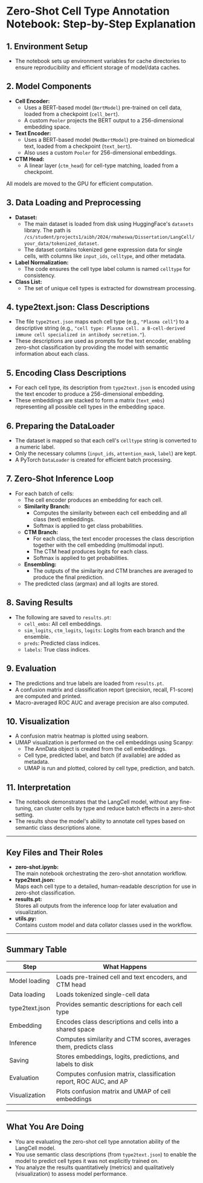 # Zero-Shot Cell Type Annotation Notebook: Step-by-Step Explanation

## 1. Environment Setup
- The notebook sets up environment variables for cache directories to ensure reproducibility and efficient storage of model/data caches.

## 2. Model Components
- **Cell Encoder:**  
  - Uses a BERT-based model (`BertModel`) pre-trained on cell data, loaded from a checkpoint (`cell_bert`).
  - A custom `Pooler` projects the BERT output to a 256-dimensional embedding space.
- **Text Encoder:**  
  - Uses a BERT-based model (`MedBertModel`) pre-trained on biomedical text, loaded from a checkpoint (`text_bert`).
  - Also uses a custom `Pooler` for 256-dimensional embeddings.
- **CTM Head:**  
  - A linear layer (`ctm_head`) for cell-type matching, loaded from a checkpoint.

All models are moved to the GPU for efficient computation.

## 3. Data Loading and Preprocessing
- **Dataset:**  
  - The main dataset is loaded from disk using HuggingFace's `datasets` library. The path is `/cs/student/projects1/aibh/2024/rmaheswa/Dissertation/LangCell/your_data/tokenized_dataset`.
  - The dataset contains tokenized gene expression data for single cells, with columns like `input_ids`, `celltype`, and other metadata.
- **Label Normalization:**  
  - The code ensures the cell type label column is named `celltype` for consistency.
- **Class List:**  
  - The set of unique cell types is extracted for downstream processing.

## 4. type2text.json: Class Descriptions
- The file `type2text.json` maps each cell type (e.g., `"Plasma cell"`) to a descriptive string (e.g., `"cell type: Plasma cell. a B-cell-derived immune cell specialized in antibody secretion."`).
- These descriptions are used as prompts for the text encoder, enabling zero-shot classification by providing the model with semantic information about each class.

## 5. Encoding Class Descriptions
- For each cell type, its description from `type2text.json` is encoded using the text encoder to produce a 256-dimensional embedding.
- These embeddings are stacked to form a matrix (`text_embs`) representing all possible cell types in the embedding space.

## 6. Preparing the DataLoader
- The dataset is mapped so that each cell's `celltype` string is converted to a numeric label.
- Only the necessary columns (`input_ids`, `attention_mask`, `label`) are kept.
- A PyTorch `DataLoader` is created for efficient batch processing.

## 7. Zero-Shot Inference Loop
- For each batch of cells:
  - The cell encoder produces an embedding for each cell.
  - **Similarity Branch:**  
    - Computes the similarity between each cell embedding and all class (text) embeddings.
    - Softmax is applied to get class probabilities.
  - **CTM Branch:**  
    - For each class, the text encoder processes the class description together with the cell embedding (multimodal input).
    - The CTM head produces logits for each class.
    - Softmax is applied to get probabilities.
  - **Ensembling:**  
    - The outputs of the similarity and CTM branches are averaged to produce the final prediction.
  - The predicted class (argmax) and all logits are stored.

## 8. Saving Results
- The following are saved to `results.pt`:
  - `cell_embs`: All cell embeddings.
  - `sim_logits`, `ctm_logits`, `logits`: Logits from each branch and the ensemble.
  - `preds`: Predicted class indices.
  - `labels`: True class indices.

## 9. Evaluation
- The predictions and true labels are loaded from `results.pt`.
- A confusion matrix and classification report (precision, recall, F1-score) are computed and printed.
- Macro-averaged ROC AUC and average precision are also computed.

## 10. Visualization
- A confusion matrix heatmap is plotted using seaborn.
- UMAP visualization is performed on the cell embeddings using Scanpy:
  - The AnnData object is created from the cell embeddings.
  - Cell type, predicted label, and batch (if available) are added as metadata.
  - UMAP is run and plotted, colored by cell type, prediction, and batch.

## 11. Interpretation
- The notebook demonstrates that the LangCell model, without any fine-tuning, can cluster cells by type and reduce batch effects in a zero-shot setting.
- The results show the model's ability to annotate cell types based on semantic class descriptions alone.

---

## Key Files and Their Roles

- **zero-shot.ipynb:**  
  The main notebook orchestrating the zero-shot annotation workflow.
- **type2text.json:**  
  Maps each cell type to a detailed, human-readable description for use in zero-shot classification.
- **results.pt:**  
  Stores all outputs from the inference loop for later evaluation and visualization.
- **utils.py:**  
  Contains custom model and data collator classes used in the workflow.

---

## Summary Table

| Step                | What Happens                                                                 |
|---------------------|------------------------------------------------------------------------------|
| Model loading       | Loads pre-trained cell and text encoders, and CTM head                       |
| Data loading        | Loads tokenized single-cell data                                             |
| type2text.json      | Provides semantic descriptions for each cell type                            |
| Embedding           | Encodes class descriptions and cells into a shared space                     |
| Inference           | Computes similarity and CTM scores, averages them, predicts class            |
| Saving              | Stores embeddings, logits, predictions, and labels to disk                   |
| Evaluation          | Computes confusion matrix, classification report, ROC AUC, and AP            |
| Visualization       | Plots confusion matrix and UMAP of cell embeddings                           |

---

## What You Are Doing

- You are evaluating the zero-shot cell type annotation ability of the LangCell model.
- You use semantic class descriptions (from `type2text.json`) to enable the model to predict cell types it was not explicitly trained on.
- You analyze the results quantitatively (metrics) and qualitatively (visualization) to assess model performance.